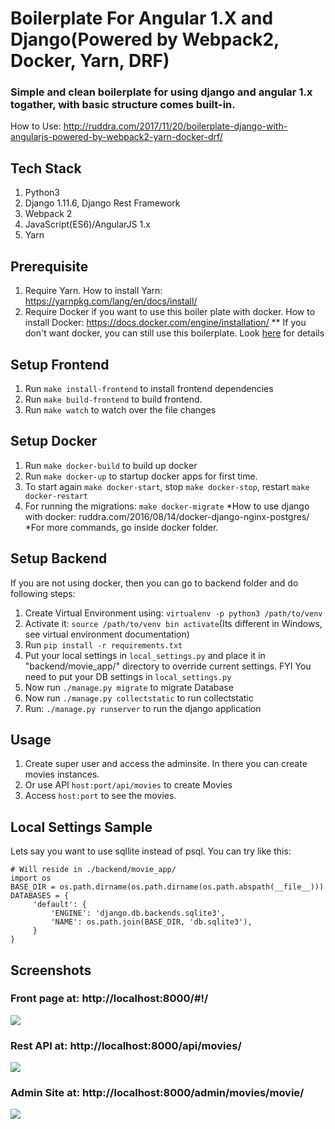 # Boilerplate For Angular 1.X and Django(Powered by Webpack2, Docker, Yarn, DRF)
### Simple and clean boilerplate for using django and angular 1.x togather, with basic structure comes built-in.
How to Use: http://ruddra.com/2017/11/20/boilerplate-django-with-angularjs-powered-by-webpack2-yarn-docker-drf/

## Tech Stack
1. Python3
2. Django 1.11.6, Django Rest Framework
3. Webpack 2
4. JavaScript(ES6)/AngularJS 1.x
5. Yarn

## Prerequisite

1. Require Yarn. How to install Yarn: https://yarnpkg.com/lang/en/docs/install/
2. Require Docker if you want to use this boiler plate with docker. How to install Docker: https://docs.docker.com/engine/installation/
** If you don't want docker, you can still use this boilerplate. Look <a href="#setup-backend">here</a> for details

## Setup Frontend
1. Run `make install-frontend` to install frontend dependencies
2. Run `make build-frontend` to build frontend.
3. Run `make watch` to watch over the file changes

## Setup Docker
1. Run `make docker-build` to build up docker
2. Run `make docker-up` to startup docker apps for first time.
3. To start again `make docker-start`, stop `make docker-stop`, restart `make docker-restart`
4. For running the migrations: `make docker-migrate`
*How to use django with docker: ruddra.com/2016/08/14/docker-django-nginx-postgres/
*For more commands, go inside docker folder.

## Setup Backend
If you are not using docker, then you can go to backend folder and do following steps:
1. Create Virtual Environment using: `virtualenv -p python3 /path/to/venv`
2. Activate it: `source /path/to/venv bin activate`(Its different in Windows, see virtual environment documentation)
3. Run `pip install -r requirements.txt`
4. Put your local settings in `local_settings.py` and place it in "backend/movie_app/" directory to override current settings. FYI You need to put your DB settings in `local_settings.py`
5. Now run `./manage.py migrate` to migrate Database
6. Now run `./manage.py collectstatic` to run collectstatic
7. Run: `./manage.py runserver` to run the django application

## Usage
1. Create super user and access the adminsite. In there you can create movies instances.
2. Or use API `host:port/api/movies` to create Movies
3. Access `host:port` to see the movies.

## Local Settings Sample
Lets say you want to use sqllite instead of psql. You can try like this:

```
# Will reside in ./backend/movie_app/
import os
BASE_DIR = os.path.dirname(os.path.dirname(os.path.abspath(__file__)))
DATABASES = {
     'default': {
         'ENGINE': 'django.db.backends.sqlite3',
         'NAME': os.path.join(BASE_DIR, 'db.sqlite3'),
     }
}

```

## Screenshots
### Front page at: http://localhost:8000/#!/
<img src="https://github.com/ruddra/django-angular-boilerplate/blob/master/screenshots/angular-app.png?raw=true">

### Rest API at: http://localhost:8000/api/movies/
<img src="https://github.com/ruddra/django-angular-boilerplate/blob/master/screenshots/api-get-put.png?raw=true">

### Admin Site at: http://localhost:8000/admin/movies/movie/
<img src="https://github.com/ruddra/django-angular-boilerplate/blob/master/screenshots/admin-site.png?raw=true">
